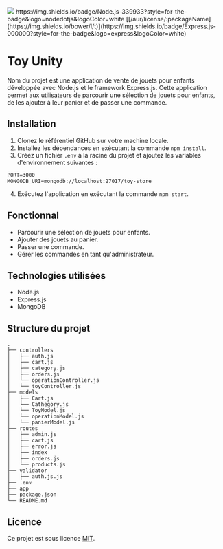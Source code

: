 <img src="{https://img.shields.io/badge/JavaScript-323330?style=for-the-badge&logo=javascript&logoColor=F7DF1E}"/>
https://img.shields.io/badge/Node.js-339933?style=for-the-badge&logo=nodedotjs&logoColor=white
[[/aur/license/:packageName](https://img.shields.io/bower/l/t)](https://img.shields.io/badge/Express.js-000000?style=for-the-badge&logo=express&logoColor=white)

# Toy Unity

Nom du projet est une application de vente de jouets pour enfants développée avec Node.js et le framework Express.js. Cette application permet aux utilisateurs de parcourir une sélection de jouets pour enfants, de les ajouter à leur panier et de passer une commande.

## Installation

1. Clonez le référentiel GitHub sur votre machine locale.
2. Installez les dépendances en exécutant la commande `npm install`.
3. Créez un fichier `.env` à la racine du projet et ajoutez les variables d'environnement suivantes :

```
PORT=3000
MONGODB_URI=mongodb://localhost:27017/toy-store
```

4. Exécutez l'application en exécutant la commande `npm start`.

## Fonctionnal

- Parcourir une sélection de jouets pour enfants.
- Ajouter des jouets au panier.
- Passer une commande.
- Gérer les commandes en tant qu'administrateur.

## Technologies utilisées

- Node.js
- Express.js
- MongoDB

## Structure du projet

```
.
├── controllers
│   ├── auth.js
│   ├── cart.js
│   ├── category.js
│   ├── orders.js
│   └── operationController.js
│   └── toyController.js
├── models
│   ├── Cart.js
│   └── Cathegory.js
│   └── ToyModel.js
│   └── operationModel.js
│   └── panierModel.js
├── routes
│   ├── admin.js
│   ├── cart.js
│   ├── error.js
│   ├── index
│   ├── orders.js
│   └── products.js
├── validator
│   ├── auth.js.js
├── .env
├── app
├── package.json
└── README.md
```


## Licence

Ce projet est sous licence [MIT](https://opensource.org/licenses/MIT).
